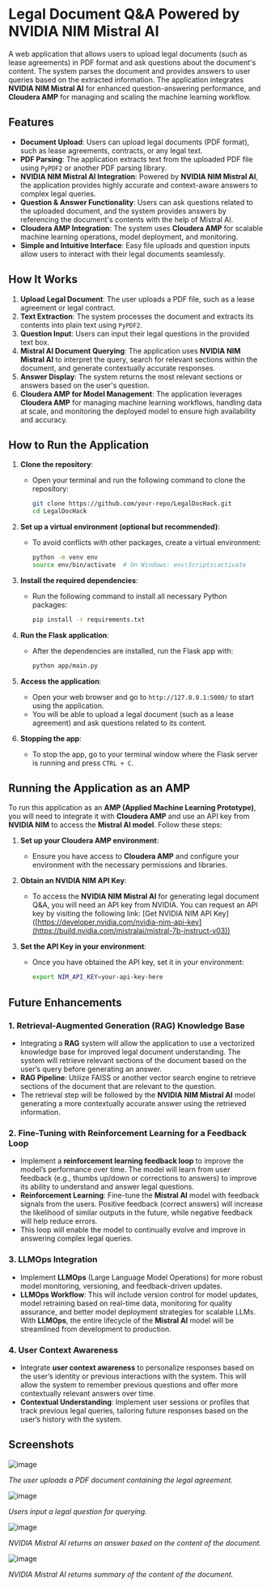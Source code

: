 # Legal Document Q&A Powered by NVIDIA NIM Mistral AI

A web application that allows users to upload legal documents (such as lease agreements) in PDF format and ask questions about the document's content. The system parses the document and provides answers to user queries based on the extracted information. The application integrates **NVIDIA NIM Mistral AI** for enhanced question-answering performance, and **Cloudera AMP** for managing and scaling the machine learning workflow.

## Features

- **Document Upload**: Users can upload legal documents (PDF format), such as lease agreements, contracts, or any legal text.
- **PDF Parsing**: The application extracts text from the uploaded PDF file using `PyPDF2` or another PDF parsing library.
- **NVIDIA NIM Mistral AI Integration**: Powered by **NVIDIA NIM Mistral AI**, the application provides highly accurate and context-aware answers to complex legal queries.
- **Question & Answer Functionality**: Users can ask questions related to the uploaded document, and the system provides answers by referencing the document's contents with the help of Mistral AI.
- **Cloudera AMP Integration**: The system uses **Cloudera AMP** for scalable machine learning operations, model deployment, and monitoring.
- **Simple and Intuitive Interface**: Easy file uploads and question inputs allow users to interact with their legal documents seamlessly.

## How It Works

1. **Upload Legal Document**: The user uploads a PDF file, such as a lease agreement or legal contract.
2. **Text Extraction**: The system processes the document and extracts its contents into plain text using `PyPDF2`.
3. **Question Input**: Users can input their legal questions in the provided text box.
4. **Mistral AI Document Querying**: The application uses **NVIDIA NIM Mistral AI** to interpret the query, search for relevant sections within the document, and generate contextually accurate responses.
5. **Answer Display**: The system returns the most relevant sections or answers based on the user's question.
6. **Cloudera AMP for Model Management**: The application leverages **Cloudera AMP** for managing machine learning workflows, handling data at scale, and monitoring the deployed model to ensure high availability and accuracy.

## How to Run the Application

1. **Clone the repository**:
   - Open your terminal and run the following command to clone the repository:
     ```bash
     git clone https://github.com/your-repo/LegalDocHack.git
     cd LegalDocHack
     ```

2. **Set up a virtual environment (optional but recommended)**:
   - To avoid conflicts with other packages, create a virtual environment:
     ```bash
     python -m venv env
     source env/bin/activate  # On Windows: env\Scripts\activate
     ```

3. **Install the required dependencies**:
   - Run the following command to install all necessary Python packages:
     ```bash
     pip install -r requirements.txt
     ```

4. **Run the Flask application**:
   - After the dependencies are installed, run the Flask app with:
     ```bash
     python app/main.py
     ```

5. **Access the application**:
   - Open your web browser and go to `http://127.0.0.1:5000/` to start using the application.
   - You will be able to upload a legal document (such as a lease agreement) and ask questions related to its content.

6. **Stopping the app**:
   - To stop the app, go to your terminal window where the Flask server is running and press `CTRL + C`.
  

## Running the Application as an AMP

To run this application as an **AMP (Applied Machine Learning Prototype)**, you will need to integrate it with **Cloudera AMP** and use an API key from **NVIDIA NIM** to access the **Mistral AI model**. Follow these steps:

1. **Set up your Cloudera AMP environment**:
   - Ensure you have access to **Cloudera AMP** and configure your environment with the necessary permissions and libraries.

2. **Obtain an NVIDIA NIM API Key**:
   - To access the **NVIDIA NIM Mistral AI** for generating legal document Q&A, you will need an API key from NVIDIA. You can request an API key by visiting the following link:
     [Get NVIDIA NIM API Key] ([https://developer.nvidia.com/nvidia-nim-api-key](https://build.nvidia.com/mistralai/mistral-7b-instruct-v03))

3. **Set the API Key in your environment**:
   - Once you have obtained the API key, set it in your environment:
     ```bash
     export NIM_API_KEY=your-api-key-here
     ```


## Future Enhancements

### 1. **Retrieval-Augmented Generation (RAG) Knowledge Base**
   - Integrating a **RAG** system will allow the application to use a vectorized knowledge base for improved legal document understanding. The system will retrieve relevant sections of the document based on the user’s query before generating an answer.
   - **RAG Pipeline**: Utilize FAISS or another vector search engine to retrieve sections of the document that are relevant to the question. 
   - The retrieval step will be followed by the **NVIDIA NIM Mistral AI** model generating a more contextually accurate answer using the retrieved information.

### 2. **Fine-Tuning with Reinforcement Learning for a Feedback Loop**
   - Implement a **reinforcement learning feedback loop** to improve the model’s performance over time. The model will learn from user feedback (e.g., thumbs up/down or corrections to answers) to improve its ability to understand and answer legal questions.
   - **Reinforcement Learning**: Fine-tune the **Mistral AI** model with feedback signals from the users. Positive feedback (correct answers) will increase the likelihood of similar outputs in the future, while negative feedback will help reduce errors.
   - This loop will enable the model to continually evolve and improve in answering complex legal queries.

### 3. **LLMOps Integration**
   - Implement **LLMOps** (Large Language Model Operations) for more robust model monitoring, versioning, and feedback-driven updates.
   - **LLMOps Workflow**: This will include version control for model updates, model retraining based on real-time data, monitoring for quality assurance, and better model deployment strategies for scalable LLMs. With **LLMOps**, the entire lifecycle of the **Mistral AI** model will be streamlined from development to production.


### 4. **User Context Awareness**
   - Integrate **user context awareness** to personalize responses based on the user’s identity or previous interactions with the system. This will allow the system to remember previous questions and offer more contextually relevant answers over time.
   - **Contextual Understanding**: Implement user sessions or profiles that track previous legal queries, tailoring future responses based on the user’s history with the system.


## Screenshots

![image](https://github.com/user-attachments/assets/faad3c33-be2d-414a-96ec-4810ed34d1c5)


*The user uploads a PDF document containing the legal agreement.*

![image](https://github.com/user-attachments/assets/8406cd02-9671-420b-8705-a0c92a22519a)


*Users input a legal question for querying.*

![image](https://github.com/user-attachments/assets/90ea3d6f-be61-4fc6-8a32-92327156d6e2)


*NVIDIA Mistral AI returns an answer based on the content of the document.*



![image](https://github.com/user-attachments/assets/87ff55b0-a15b-4e62-84d2-2ece541bcd65)


*NVIDIA Mistral AI returns summary of  the content of the document.*

